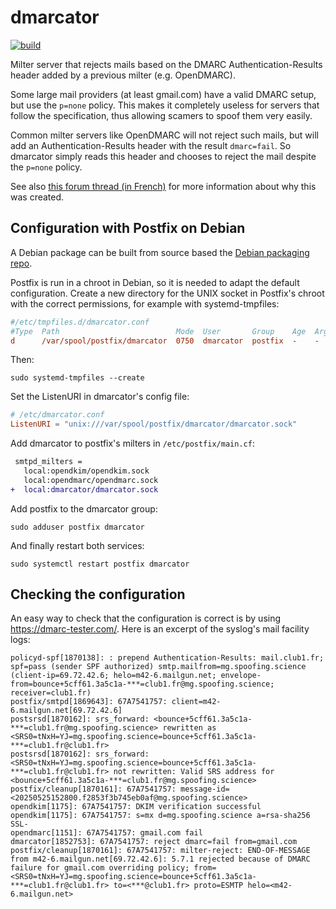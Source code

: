 dmarcator
==========

[![build][build-svg]][build-url]

Milter server that rejects mails based on the DMARC Authentication-Results
header added by a previous milter (e.g. OpenDMARC).

Some large mail providers (at least gmail.com) have a valid DMARC setup, but
use the `p=none` policy. This makes it completely useless for servers that
follow the specification, thus allowing scamers to spoof them very easily.

Common milter servers like OpenDMARC will not reject such mails, but will add
an Authentication-Results header with the result `dmarc=fail`. So dmarcator
simply reads this header and chooses to reject the mail despite the `p=none`
policy.

See also [this forum thread (in French)](https://forum.club1.fr/d/245) for
more information about why this was created.

Configuration with Postfix on Debian
------------------------------------

A Debian package can be built from source based the [Debian packaging repo].

Postfix is run in a chroot in Debian, so it is needed to adapt the default
configuration. Create a new directory for the UNIX socket in Postfix's chroot
with the correct permissions, for example with systemd-tmpfiles:

```ini
#/etc/tmpfiles.d/dmarcator.conf
#Type  Path                          Mode  User       Group    Age  Argument
d      /var/spool/postfix/dmarcator  0750  dmarcator  postfix  -    -
```

Then:

    sudo systemd-tmpfiles --create

Set the ListenURI in dmarcator's config file:

```toml
# /etc/dmarcator.conf
ListenURI = "unix:///var/spool/postfix/dmarcator/dmarcator.sock"
```

Add dmarcator to postfix's milters in `/etc/postfix/main.cf`:

```diff
 smtpd_milters =
   local:opendkim/opendkim.sock
   local:opendmarc/opendmarc.sock
+  local:dmarcator/dmarcator.sock
```

Add postfix to the dmarcator group:

    sudo adduser postfix dmarcator

And finally restart both services:

    sudo systemctl restart postfix dmarcator

[Debian packaging repo]: https://salsa.debian.org/go-team/packages/dmarcator

Checking the configuration
--------------------------

An easy way to check that the configuration is correct is by using
<https://dmarc-tester.com/>. Here is an excerpt of the syslog's mail facility
logs:

```
policyd-spf[1870138]: : prepend Authentication-Results: mail.club1.fr; spf=pass (sender SPF authorized) smtp.mailfrom=mg.spoofing.science (client-ip=69.72.42.6; helo=m42-6.mailgun.net; envelope-from=bounce+5cff61.3a5c1a-***=club1.fr@mg.spoofing.science; receiver=club1.fr)
postfix/smtpd[1869643]: 67A7541757: client=m42-6.mailgun.net[69.72.42.6]
postsrsd[1870162]: srs_forward: <bounce+5cff61.3a5c1a-***=club1.fr@mg.spoofing.science> rewritten as <SRS0=tNxH=YJ=mg.spoofing.science=bounce+5cff61.3a5c1a-***=club1.fr@club1.fr>
postsrsd[1870162]: srs_forward: <SRS0=tNxH=YJ=mg.spoofing.science=bounce+5cff61.3a5c1a-***=club1.fr@club1.fr> not rewritten: Valid SRS address for <bounce+5cff61.3a5c1a-***=club1.fr@mg.spoofing.science>
postfix/cleanup[1870161]: 67A7541757: message-id=<20250525152800.f2853f3b745eb0af@mg.spoofing.science>
opendkim[1175]: 67A7541757: DKIM verification successful
opendkim[1175]: 67A7541757: s=mx d=mg.spoofing.science a=rsa-sha256 SSL-
opendmarc[1151]: 67A7541757: gmail.com fail
dmarcator[1852753]: 67A7541757: reject dmarc=fail from=gmail.com
postfix/cleanup[1870161]: 67A7541757: milter-reject: END-OF-MESSAGE from m42-6.mailgun.net[69.72.42.6]: 5.7.1 rejected because of DMARC failure for gmail.com overriding policy; from=<SRS0=tNxH=YJ=mg.spoofing.science=bounce+5cff61.3a5c1a-***=club1.fr@club1.fr> to=<***@club1.fr> proto=ESMTP helo=<m42-6.mailgun.net>
```

[build-svg]: https://github.com/club-1/dmarcator/actions/workflows/build.yml/badge.svg
[build-url]: https://github.com/club-1/dmarcator/actions/workflows/build.yml
